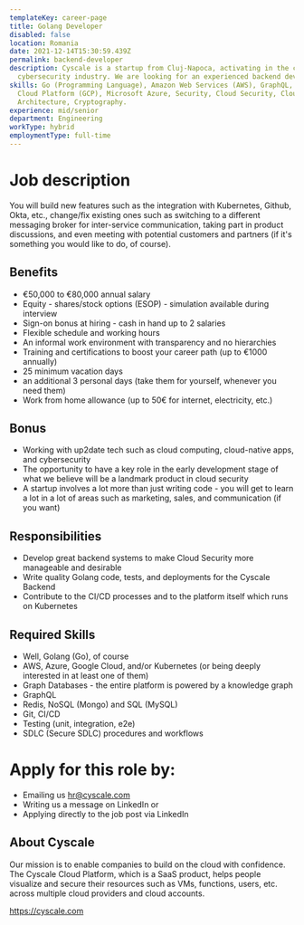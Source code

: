 ```yaml
---
templateKey: career-page
title: Golang Developer
disabled: false
location: Romania
date: 2021-12-14T15:30:59.439Z
permalink: backend-developer
description: Cyscale is a startup from Cluj-Napoca, activating in the cloud
  cybersecurity industry. We are looking for an experienced backend developer.
skills: Go (Programming Language), Amazon Web Services (AWS), GraphQL, Google
  Cloud Platform (GCP), Microsoft Azure, Security, Cloud Security, Cloud-Native
  Architecture, Cryptography.
experience: mid/senior
department: Engineering
workType: hybrid
employmentType: full-time
---
```

# Job description

You will build new features such as the integration with Kubernetes, Github, Okta, etc., change/fix existing ones such as switching to a different messaging broker for inter-service communication, taking part in product discussions, and even meeting with potential customers and partners (if it's something you would like to do, of course).

## Benefits

* €50,000 to €80,000 annual salary
* Equity - shares/stock options (ESOP) - simulation available during interview
* Sign-on bonus at hiring - cash in hand up to 2 salaries
* Flexible schedule and working hours
* An informal work environment with transparency and no hierarchies
* Training and certifications to boost your career path (up to €1000 annually)
* 25 minimum vacation days
* an additional 3 personal days (take them for yourself, whenever you need them)
* Work from home allowance (up to 50€ for internet, electricity, etc.)

## Bonus

* Working with up2date tech such as cloud computing, cloud-native apps, and cybersecurity
* The opportunity to have a key role in the early development stage of what we believe will be a landmark product in cloud security
* A startup involves a lot more than just writing code - you will get to learn a lot in a lot of areas such as marketing, sales, and communication (if you want)

## Responsibilities

* Develop great backend systems to make Cloud Security more manageable and desirable
* Write quality Golang code, tests, and deployments for the Cyscale Backend
* Contribute to the CI/CD processes and to the platform itself which runs on Kubernetes

## Required Skills

* Well, Golang (Go), of course
* AWS, Azure, Google Cloud, and/or Kubernetes (or being deeply interested in at least one of them)
* Graph Databases - the entire platform is powered by a knowledge graph
* GraphQL
* Redis, NoSQL (Mongo) and SQL (MySQL)
* Git, CI/CD
* Testing (unit, integration, e2e)
* SDLC (Secure SDLC) procedures and workflows

# Apply for this role by:

* Emailing us [hr@cyscale.com](mailto:hr@cyscale.com)
* Writing us a message on LinkedIn or
* Applying directly to the job post via LinkedIn

## About Cyscale

Our mission is to enable companies to build on the cloud with confidence. The Cyscale Cloud Platform, which is a SaaS product, helps people visualize and secure their resources such as VMs, functions, users, etc. across multiple cloud providers and cloud accounts.

https://cyscale.com
